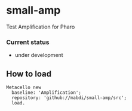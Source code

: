 # small-amp
Test Amplification for Pharo

### Current status 

- under development

## How to load
```smalltalk
Metacello new
  baseline: 'Amplification';
  repository: 'github://mabdi/small-amp/src';
  load.
```
